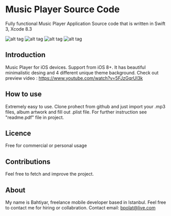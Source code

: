 # Music Player Source Code
Fully functional Music Player Application Source code that is written in Swift 3, Xcode 8.3


 ![alt tag](https://raw.githubusercontent.com/bpolat/Music-Player/master/Music%20Player/screenshot3.png)
 ![alt tag](https://raw.githubusercontent.com/bpolat/Music-Player/master/Music%20Player/screenshot4.png)
 ![alt tag](https://raw.githubusercontent.com/bpolat/Music-Player/master/Music%20Player/screenshot1.png)
 ![alt tag](https://raw.githubusercontent.com/bpolat/Music-Player/master/Music%20Player/screenshot2.png)
 
 
 
 
 Introduction
---------------------------------------------------------
Music Player for iOS devices. Support from iOS 8+. It has beautiful minimalistic desing and 4 different unique theme background.
Check out preview video :
https://www.youtube.com/watch?v=5FJzGqrUI3k




How to use
----------------------------------------------------------
Extremely easy to use. Clone prohect from github and just import your .mp3 files, album artwork and fill out .plist file. For further instruction see "readme.pdf" file in project.




Licence
-----------------------------------------------------------
Free for commercial or personal usage 




Contributions
-----------------------------------------------------------
Feel free to fetch and improve the project.




About
-----------------------------------------------------------
My name is Bahtiyar, freelance mobile developer based in Istanbul. Feel free to contact me for hiring or collabration.
Contact email:  bpolat@live.com

